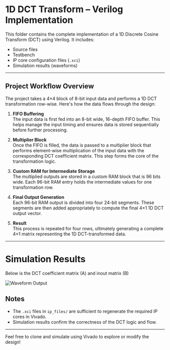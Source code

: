 # 1D DCT Transform – Verilog Implementation

This folder contains the complete implementation of a 1D Discrete Cosine Transform (DCT) using Verilog. It includes:

-  Source files
-  Testbench
-  IP core configuration files (`.xci`)
-  Simulation results (waveforms)

---

##  Project Workflow Overview

The project takes a 4×4 block of 8-bit input data and performs a 1D DCT transformation row-wise. Here's how the data flows through the design:

1. **FIFO Buffering**  
   The input data is first fed into an 8-bit wide, 16-depth FIFO buffer. This helps manage the input timing and ensures data is stored sequentially before further processing.

2. **Multiplier Block**  
   Once the FIFO is filled, the data is passed to a multiplier block that performs element-wise multiplication of the input data with the corresponding DCT coefficient matrix. This step forms the core of the transformation logic.

3. **Custom RAM for Intermediate Storage**  
   The multiplied outputs are stored in a custom RAM block that is 96 bits wide. Each 96-bit RAM entry holds the intermediate values for one transformation row.

4. **Final Output Generation**  
   Each 96-bit RAM output is divided into four 24-bit segments. These segments are then added appropriately to compute the final 4×1 1D DCT output vector.

5. **Result**  
   This process is repeated for four rows, ultimately generating a complete 4×1 matrix representing the 1D DCT-transformed data.

---

# Simulation Results

Below is the DCT coefficient matrix (A) and inout matrix (B)

![Waveform Output](images/waveform.png)


##  Notes

- The `.xci` files in `ip_files/` are sufficient to regenerate the required IP cores in Vivado.
- Simulation results confirm the correctness of the DCT logic and flow.

---

Feel free to clone and simulate using Vivado to explore or modify the design!


